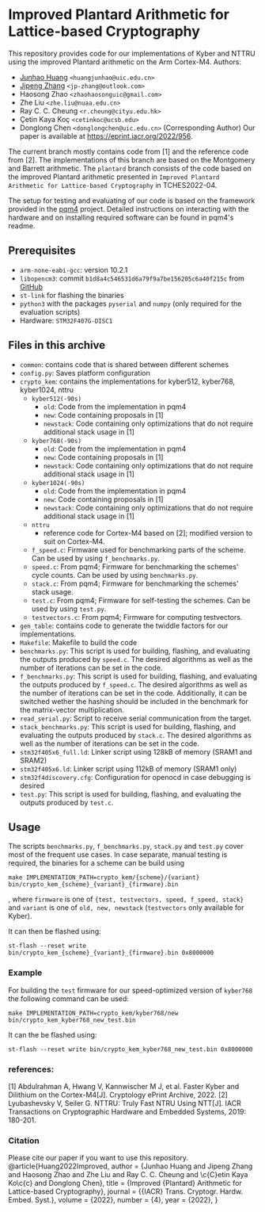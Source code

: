 # Improved Plantard Arithmetic for Lattice-based Cryptography
This repository provides code for our implementations of Kyber and NTTRU using the improved Plantard arithmetic on the Arm Cortex-M4.
Authors: 
 - [Junhao Huang](https://github.com/JunhaoHuang) `<huangjunhao@uic.edu.cn>`
 - [Jipeng Zhang](https://github.com/Ji-Peng) `<jp-zhang@outlook.com>`
 - Haosong Zhao `<zhaohaosonguic@gmail.com>`
 - Zhe Liu `<zhe.liu@nuaa.edu.cn>` 
 - Ray C. C. Cheung `<r.cheung@cityu.edu.hk>`
 - Çetin Kaya Koç `<cetinkoc@ucsb.edu>`
 - Donglong Chen `<donglongchen@uic.edu.cn>` (Corresponding Author)
Our paper is available at https://eprint.iacr.org/2022/956.

The current branch mostly contains code from [1] and the reference code from [2]. The implementations of this branch are based on the Montgomery and Barrett arithmetic. The ``plantard`` branch consists of the code based on the improved Plantard arithmetic presented in ``Improved Plantard Arithmetic for Lattice-based Cryptography`` in TCHES2022-04.

The setup for testing and evaluating of our code is based on the framework provided in the [pqm4](https://github.com/mupq/pqm4) project.
Detailed instructions on interacting with the hardware and on installing required software can be found in pqm4's readme.
## Prerequisites

- `arm-none-eabi-gcc`: version 10.2.1
- `libopencm3`: commit `b1d8a4c546531d6a79f9a7be156205c6a40f215c` from [GitHub](https://github.com/libopencm3/libopencm3/tree/b1d8a4c546531d6a79f9a7be156205c6a40f215c)
- `st-link` for flashing the binaries
- `python3` with the packages `pyserial` and `numpy` (only required for the evaluation scripts)
- Hardware: `STM32F407G-DISC1`

## Files in this archive

- `common`: contains code that is shared between different schemes
- `config.py`: Saves platform configuration
- `crypto_kem`: contains the implementations for kyber512, kyber768, kyber1024, nttru
    - `kyber512(-90s)`
        - `old`: Code from the implementation in pqm4
        - `new`: Code containing proposals in [1]
        - `newstack`: Code containing only optimizations that do not require additional stack usage in [1]
    - `kyber768(-90s)`
        - `old`: Code from the implementation in pqm4
        - `new`: Code containing proposals in [1]
        - `newstack`: Code containing only optimizations that do not require additional stack usage in [1]
    - `kyber1024(-90s)`
        - `old`: Code from the implementation in pqm4
        - `new`: Code containing proposals in [1]
        - `newstack`: Code containing only optimizations that do not require additional stack usage in [1]
    - `nttru`
        - reference code for Cortex-M4 based on [2]; modified version to suit on Cortex-M4.
    - `f_speed.c`: Firmware used for benchmarking parts of the scheme. Can be used by using `f_benchmarks.py`.
    - `speed.c`: From pqm4; Firmware for benchmarking the schemes' cycle counts. Can be used by using `benchmarks.py`.
    - `stack.c`: From pqm4; Firmware for benchmarking the schemes' stack usage. 
    - `test.c`: From pqm4; Firmware for self-testing the schemes. Can be used by using `test.py`.
    - `testvectors.c`: From pqm4; Firmware for computing testvectors.
- `gen_table`: contains code to generate the twiddle factors for our implementations.
- `Makefile`: Makefile to build the code
- `benchmarks.py`: This script is used for building, flashing, and evaluating the outputs produced by `speed.c`. The desired algorithms as well as the number of iterations can be set in the code.
- `f_benchmarks.py`: This script is used for building, flashing, and evaluating the outputs produced by `f_speed.c`. The desired algorithms as well as the number of iterations can be set in the code. Additionally, it can be switched wether the hashing should be included in the benchmark for the matrix-vector multiplication. 
- `read_serial.py`: Script to receive serial communication from the target.
- `stack_benchmarks.py`: This script is used for building, flashing, and evaluating the outputs produced by `stack.c`. The desired algorithms as well as the number of iterations can be set in the code.
- `stm32f405x6_full.ld`: Linker script using 128kB of memory (SRAM1 and SRAM2)
- `stm32f405x6.ld`: Linker script using 112kB of memory (SRAM1 only)
- `stm32f4discovery.cfg`: Configuration for openocd in case debugging is desired
- `test.py`: This script is used for building, flashing, and evaluating the outputs produced by `test.c`.

## Usage

The scripts `benchmarks.py`, `f_benchmarks.py`, `stack.py` and `test.py` cover most of the frequent use cases.
In case separate, manual testing is required, the binaries for a scheme can be build using
```
make IMPLEMENTATION_PATH=crypto_kem/{scheme}/{variant} bin/crypto_kem_{scheme}_{variant}_{firmware}.bin
```
, where `firmware` is one of `{test, testvectors, speed, f_speed, stack}` and `variant` is one of `old, new, newstack` (`testvectors` only available for Kyber).

It can then be flashed using: 
```
st-flash --reset write bin/crypto_kem_{scheme}_{variant}_{firmware}.bin 0x8000000
```
### Example
For building the `test` firmware for our speed-optimized version of `kyber768` the following command can be used:
```
make IMPLEMENTATION_PATH=crypto_kem/kyber768/new bin/crypto_kem_kyber768_new_test.bin
```
It can the be flashed using:
```
st-flash --reset write bin/crypto_kem_kyber768_new_test.bin 0x8000000
```

### references:
[1] Abdulrahman A, Hwang V, Kannwischer M J, et al. Faster Kyber and Dilithium on the Cortex-M4[J]. Cryptology ePrint Archive, 2022.
[2] Lyubashevsky V, Seiler G. NTTRU: Truly Fast NTRU Using NTT[J]. IACR Transactions on Cryptographic Hardware and Embedded Systems, 2019: 180-201.

### Citation
Please cite our paper if you want to use this repository.
@article{Huang2022Improved,
   author    = {Junhao Huang and
               Jipeng Zhang and 
               Haosong Zhao and
               Zhe Liu and
               Ray C. C. Cheung and
               \c{C}etin Kaya Ko\c{c} and
               Donglong Chen},
  title     = {Improved {Plantard} Arithmetic for Lattice-based Cryptography},
  journal   = {{IACR} Trans. Cryptogr. Hardw. Embed. Syst.},
  volume    = {2022},
  number    = {4},
  year      = {2022},
}
